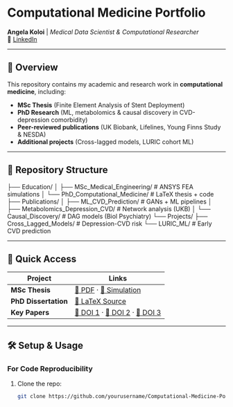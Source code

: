 # Computational Medicine Portfolio  
**Angela Koloi** | *Medical Data Scientist & Computational Researcher*  
🔗 [LinkedIn](https://www.linkedin.com/in/angela-koloi-b777381b9/)  

---

## 📌 Overview  
This repository contains my academic and research work in **computational medicine**, including:  
- **MSc Thesis** (Finite Element Analysis of Stent Deployment)  
- **PhD Research** (ML, metabolomics & causal discovery in CVD-depression comorbidity)  
- **Peer-reviewed publications** (UK Biobank, Lifelines, Young Finns Study & NESDA)  
- **Additional projects** (Cross-lagged models, LURIC cohort ML)  

---

## 📂 Repository Structure  
├── Education/
│ ├── MSc_Medical_Engineering/ # ANSYS FEA simulations
│ └── PhD_Computational_Medicine/ # LaTeX thesis + code
├── Publications/
│ ├── ML_CVD_Prediction/ # GANs + ML pipelines
│ ├── Metabolomics_Depression_CVD/ # Network analysis (UKB)
│ └── Causal_Discovery/ # DAG models (Biol Psychiatry)
└── Projects/
├── Cross_Lagged_Models/ # Depression-CVD risk
└── LURIC_ML/ # Early CVD prediction

---

## 🚀 Quick Access  
| Project               | Links |
|-----------------------|-------|
| **MSc Thesis**        | [📄 PDF](Education/MSc_Medical_Engineering/Thesis.pdf) · [🎥 Simulation](Education/MSc_Medical_Engineering/Stent_Deployment.mp4) |
| **PhD Dissertation**  | [📜 LaTeX Source](Education/PhD_Computational_Medicine/) |
| **Key Papers**        | [🔗 DOI 1](https://doi.org/10.1093/ehjopen/oeaf038) · [🔗 DOI 2](https://doi.org/10.1016/j.bpsgos.2025.100528) · [🔗 DOI 3](https://doi.org/10.1093/ehjdh/ztae049) |

---

## 🛠️ Setup & Usage  
### For Code Reproducibility  
1. Clone the repo:  
   ```bash
   git clone https://github.com/yourusername/Computational-Medicine-Portfolio.git
